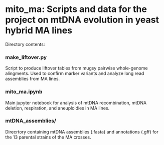 # mito_ma: Scripts and data for the project on mtDNA evolution in yeast hybrid MA lines

Directory contents:

### make_liftover.py
Script to produce liftover tables from mugsy pairwise whole-genome alingments. Used to confirm marker variants and analyze long read assemblies from MA lines.

### mito_ma.ipynb
Main jupyter notebook for analysis of mtDNA recombination, mtDNA deletion, respiration, and aneuploidies in MA lines.

### mtDNA_assemblies/
Direcrtory containing mtDNA assemblies (.fasta) and annotations (.gff) for the 13 parental strains of the MA crosses.

